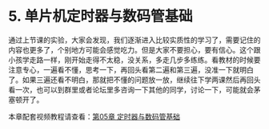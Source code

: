 # 5. 单片机定时器与数码管基础

通过上节课的实验，大家会发现，我们逐渐进入比较实质性的学习了，需要记住的内容也更多了，个别地方可能会感觉吃力。但是大家不要担心，要有信心。这个跟小孩学走路一样，刚开始走得不太稳，没关系，多走几步多练练。看教材的时候要注意专心，一遍看不懂，思考一下，再回头看第二遍和第三遍，没准一下就明白了。如果三遍还看不明白，那就把不懂的问题放一放，继续往下学两课然后再回头看一次，也可以到群里或者论坛里多咨询一下其他的同学，讨论一下，可能就会茅塞顿开了。

本章配套视频教程请查看：[第05章 定时器与数码管基础](http://c.biancheng.net/cpp/html/2457.html)